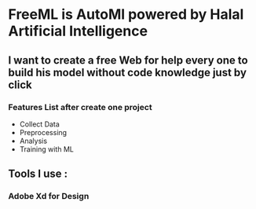 # FreeML is AutoMl powered by Halal Artificial Intelligence

## I want to create a free Web for help every one to build his model without code knowledge just by click

### Features List after create one project
* Collect Data
* Preprocessing
* Analysis
* Training with ML

## Tools I use :
### Adobe Xd for Design